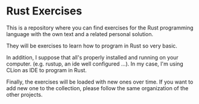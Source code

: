# Rust Exercises
This is a repository where you can find exercises for the Rust programming language with the own text and a related personal solution. 

They will be exercises to learn how to program in Rust so very basic. 

In addition, I suppose that all's properly installed and running on your computer. (e.g.  rustup, an ide well configured ...).
In my case, I'm using CLion as IDE to program in Rust.

Finally, the exercises will be loaded with new ones over time. If you want to add new one to the collection, please follow the same organization of the other projects.
